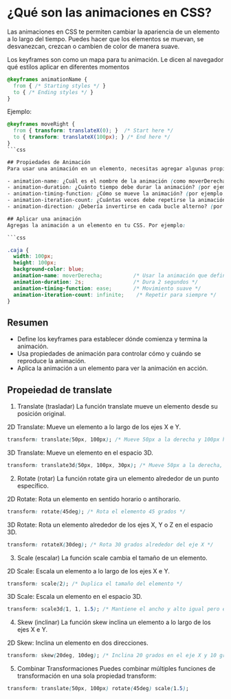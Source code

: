 
# ¿Qué son las animaciones en CSS?
Las animaciones en CSS te permiten cambiar la apariencia de un elemento a lo largo del tiempo. Puedes hacer que los elementos se muevan, se desvanezcan, crezcan o cambien de color de manera suave.

Los keyframes son como un mapa para tu animación. Le dicen al navegador qué estilos aplicar en diferentes momentos

```css
@keyframes animationName {
  from { /* Starting styles */ }
  to { /* Ending styles */ }
}
```

Ejemplo:

```css
@keyframes moveRight {
  from { transform: translateX(0); }  /* Start here */
  to { transform: translateX(100px); } /* End here */
}
```css

## Propiedades de Animación
Para usar una animación en un elemento, necesitas agregar algunas propiedades. Aquí están las principales:

- animation-name: ¿Cuál es el nombre de la animación (como moverDerecha)?
- animation-duration: ¿Cuánto tiempo debe durar la animación? (por ejemplo, 2s para 2 segundos)
- animation-timing-function: ¿Cómo se mueve la animación? (por ejemplo, ease significa que comienza lento, acelera y luego desacelera)
- animation-iteration-count: ¿Cuántas veces debe repetirse la animación? (por ejemplo, infinite para que sea interminable)
- animation-direction: ¿Debería invertirse en cada bucle alterno? (por ejemplo, alternate)

## Aplicar una animación
Agregas la animación a un elemento en tu CSS. Por ejemplo:

```css

.caja {
  width: 100px;
  height: 100px;
  background-color: blue;
  animation-name: moverDerecha;          /* Usar la animación que definimos */
  animation-duration: 2s;                /* Dura 2 segundos */
  animation-timing-function: ease;       /* Movimiento suave */
  animation-iteration-count: infinite;    /* Repetir para siempre */
}
```

## Resumen
- Define los keyframes para establecer dónde comienza y termina la animación.
- Usa propiedades de animación para controlar cómo y cuándo se reproduce la animación.
- Aplica la animación a un elemento para ver la animación en acción.

## Propeiedad de translate

1. Translate (trasladar)
La función translate mueve un elemento desde su posición original.

2D Translate: Mueve un elemento a lo largo de los ejes X e Y.

```css
transform: translate(50px, 100px); /* Mueve 50px a la derecha y 100px hacia abajo */
```

3D Translate: Mueve un elemento en el espacio 3D.

```css
transform: translate3d(50px, 100px, 30px); /* Mueve 50px a la derecha, 100px hacia abajo y 30px hacia adelante */
```

2. Rotate (rotar)
La función rotate gira un elemento alrededor de un punto específico.

2D Rotate: Rota un elemento en sentido horario o antihorario.

```css
transform: rotate(45deg); /* Rota el elemento 45 grados */
```

3D Rotate: Rota un elemento alrededor de los ejes X, Y o Z en el espacio 3D.

```css
transform: rotateX(30deg); /* Rota 30 grados alrededor del eje X */
```

3. Scale (escalar)
La función scale cambia el tamaño de un elemento.

2D Scale: Escala un elemento a lo largo de los ejes X e Y.

```css
transform: scale(2); /* Duplica el tamaño del elemento */
```


3D Scale: Escala un elemento en el espacio 3D.

```css
transform: scale3d(1, 1, 1.5); /* Mantiene el ancho y alto igual pero escala la profundidad por 1.5 */
```

4. Skew (inclinar)
La función skew inclina un elemento a lo largo de los ejes X e Y.

2D Skew: Inclina un elemento en dos direcciones.
```css
transform: skew(20deg, 10deg); /* Inclina 20 grados en el eje X y 10 grados en el eje Y */
```

5. Combinar Transformaciones
Puedes combinar múltiples funciones de transformación en una sola propiedad transform:

```css
transform: translate(50px, 100px) rotate(45deg) scale(1.5);
```
